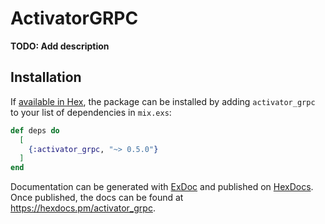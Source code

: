 # ActivatorGRPC

**TODO: Add description**

## Installation

If [available in Hex](https://hex.pm/docs/publish), the package can be installed
by adding `activator_grpc` to your list of dependencies in `mix.exs`:

```elixir
def deps do
  [
    {:activator_grpc, "~> 0.5.0"}
  ]
end
```

Documentation can be generated with [ExDoc](https://github.com/elixir-lang/ex_doc)
and published on [HexDocs](https://hexdocs.pm). Once published, the docs can
be found at <https://hexdocs.pm/activator_grpc>.

